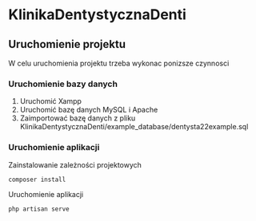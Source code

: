 # KlinikaDentystycznaDenti

## Uruchomienie projektu
W celu uruchomienia projektu trzeba wykonac ponizsze czynnosci


### Uruchomienie bazy danych
1. Uruchomić Xampp
2. Uruchomić bazę danych MySQL i Apache
3. Zaimportować bazę danych z pliku KlinikaDentystycznaDenti/example_database/dentysta22example.sql


### Uruchomienie aplikacji

Zainstalowanie zależności projektowych

`composer install`

Uruchomienie aplikacji

`php artisan serve`
